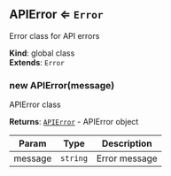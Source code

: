 <a name="APIError"></a>

## APIError ⇐ <code>Error</code>
Error class for API errors

**Kind**: global class  
**Extends**: <code>Error</code>  
<a name="new_APIError_new"></a>

### new APIError(message)
APIError class

**Returns**: [<code>APIError</code>](#APIError) - APIError object  

| Param | Type | Description |
| --- | --- | --- |
| message | <code>string</code> | Error message |

